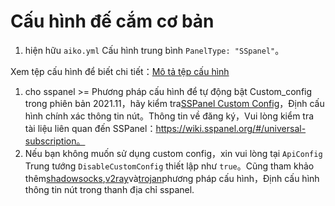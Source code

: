 # Cấu hình đế cắm cơ bản

1. hiện hữu `aiko.yml` Cấu hình trung bình `PanelType: "SSpanel"`。

Xem tệp cấu hình để biết chi tiết：[Mô tả tệp cấu hình](../../Configuration-file-description/config.md)

1. cho sspanel >= Phương pháp cấu hình để tự động bật Custom_config trong phiên bản 2021.11，hãy kiểm tra[SSPanel Custom Config](sspanel_custom_config.md)，Định cấu hình chính xác thông tin nút。Thông tin về đăng ký，Vui lòng kiểm tra tài liệu liên quan đến SSPanel：https://wiki.sspanel.org/#/universal-subscription。
2. Nếu bạn không muốn sử dụng custom config，xin vui lòng tại `ApiConfig` Trung tướng `DisableCustomConfig` thiết lập như `true`。Cũng tham khảo thêm[shadowsocks](shadowsocks.md),[v2ray](v2ray.md)và[trojan](trojan.md)phương pháp cấu hình，Định cấu hình thông tin nút trong thanh địa chỉ sspanel.
